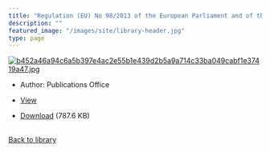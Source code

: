 ```yaml
---
title: "Regulation (EU) No 98/2013 of the European Parliament and of the Council of 15 January 2013 on the marketing and use of explosives precursorsText with EEA relevance"
description: ""
featured_image: "/images/site/library-header.jpg"
type: page
---
```


<a href="" target="_blank">![b452a46a94c6a5b397e4ac2e55b1e439d2b5a9a714c33ba049cabf1e37419a47.jpg](/images/library/b452a46a94c6a5b397e4ac2e55b1e439d2b5a9a714c33ba049cabf1e37419a47.jpg)</a>
* Author: Publications Office
* <a href="" target="_blank">View</a>

* [Download]() (787.6 KB)

<br />[Back to library](/library/)
